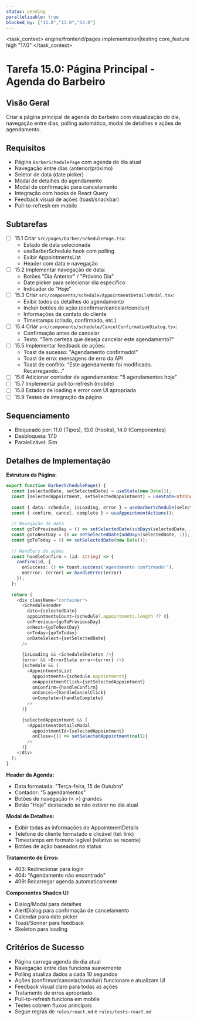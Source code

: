 ```yaml
---
status: pending
parallelizable: true
blocked_by: ["11.0","13.0","14.0"]
---
```


<task_context>
<domain>engine/frontend/pages</domain>
<type>implementation|testing</type>
<scope>core_feature</scope>
<complexity>high</complexity>
<dependencies></dependencies>
<unblocks>"17.0"</unblocks>
</task_context>

# Tarefa 15.0: Página Principal - Agenda do Barbeiro

## Visão Geral
Criar a página principal de agenda do barbeiro com visualização do dia, navegação entre dias, polling automático, modal de detalhes e ações de agendamento.

## Requisitos
- Página `BarberSchedulePage` com agenda do dia atual
- Navegação entre dias (anterior/próximo)
- Seletor de data (date picker)
- Modal de detalhes do agendamento
- Modal de confirmação para cancelamento
- Integração com hooks de React Query
- Feedback visual de ações (toast/snackbar)
- Pull-to-refresh em mobile

## Subtarefas
- [ ] 15.1 Criar `src/pages/barber/SchedulePage.tsx`:
  - Estado de data selecionada
  - useBarberSchedule hook com polling
  - Exibir AppointmentsList
  - Header com data e navegação
- [ ] 15.2 Implementar navegação de data:
  - Botões "Dia Anterior" / "Próximo Dia"
  - Date picker para selecionar dia específico
  - Indicador de "Hoje"
- [ ] 15.3 Criar `src/components/schedule/AppointmentDetailsModal.tsx`:
  - Exibir todos os detalhes do agendamento
  - Incluir botões de ação (confirmar/cancelar/concluir)
  - Informações de contato do cliente
  - Timestamps (criado, confirmado, etc.)
- [ ] 15.4 Criar `src/components/schedule/CancelConfirmationDialog.tsx`:
  - Confirmação antes de cancelar
  - Texto: "Tem certeza que deseja cancelar este agendamento?"
- [ ] 15.5 Implementar feedback de ações:
  - Toast de sucesso: "Agendamento confirmado!"
  - Toast de erro: mensagens de erro da API
  - Toast de conflito: "Este agendamento foi modificado. Recarregando..."
- [ ] 15.6 Adicionar contador de agendamentos: "5 agendamentos hoje"
- [ ] 15.7 Implementar pull-to-refresh (mobile)
- [ ] 15.8 Estados de loading e error com UI apropriada
- [ ] 15.9 Testes de integração da página

## Sequenciamento
- Bloqueado por: 11.0 (Tipos), 13.0 (Hooks), 14.0 (Componentes)
- Desbloqueia: 17.0
- Paralelizável: Sim

## Detalhes de Implementação

**Estrutura da Página:**
```typescript
export function BarberSchedulePage() {
  const [selectedDate, setSelectedDate] = useState(new Date());
  const [selectedAppointment, setSelectedAppointment] = useState<string | null>(null);
  
  const { data: schedule, isLoading, error } = useBarberSchedule(selectedDate);
  const { confirm, cancel, complete } = useAppointmentActions();
  
  // Navegação de data
  const goToPreviousDay = () => setSelectedDate(subDays(selectedDate, 1));
  const goToNextDay = () => setSelectedDate(addDays(selectedDate, 1));
  const goToToday = () => setSelectedDate(new Date());
  
  // Handlers de ações
  const handleConfirm = (id: string) => {
    confirm(id, {
      onSuccess: () => toast.success('Agendamento confirmado!'),
      onError: (error) => handleError(error)
    });
  };
  
  return (
    <div className="container">
      <ScheduleHeader 
        date={selectedDate}
        appointmentsCount={schedule?.appointments.length ?? 0}
        onPrevious={goToPreviousDay}
        onNext={goToNextDay}
        onToday={goToToday}
        onDateSelect={setSelectedDate}
      />
      
      {isLoading && <ScheduleSkeleton />}
      {error && <ErrorState error={error} />}
      {schedule && (
        <AppointmentsList
          appointments={schedule.appointments}
          onAppointmentClick={setSelectedAppointment}
          onConfirm={handleConfirm}
          onCancel={handleCancelClick}
          onComplete={handleComplete}
        />
      )}
      
      {selectedAppointment && (
        <AppointmentDetailsModal
          appointmentId={selectedAppointment}
          onClose={() => setSelectedAppointment(null)}
        />
      )}
    </div>
  );
}
```

**Header da Agenda:**
- Data formatada: "Terça-feira, 15 de Outubro"
- Contador: "5 agendamentos"
- Botões de navegação (< >) grandes
- Botão "Hoje" destacado se não estiver no dia atual

**Modal de Detalhes:**
- Exibir todas as informações do AppointmentDetails
- Telefone do cliente formatado e clicável (tel: link)
- Timestamps em formato legível (relativo se recente)
- Botões de ação baseados no status

**Tratamento de Erros:**
- 403: Redirecionar para login
- 404: "Agendamento não encontrado"
- 409: Recarregar agenda automaticamente

**Componentes Shadcn UI:**
- Dialog/Modal para detalhes
- AlertDialog para confirmação de cancelamento
- Calendar para date picker
- Toast/Sonner para feedback
- Skeleton para loading

## Critérios de Sucesso
- Página carrega agenda do dia atual
- Navegação entre dias funciona suavemente
- Polling atualiza dados a cada 10 segundos
- Ações (confirmar/cancelar/concluir) funcionam e atualizam UI
- Feedback visual claro para todas as ações
- Tratamento de erros apropriado
- Pull-to-refresh funciona em mobile
- Testes cobrem fluxos principais
- Segue regras de `rules/react.md` e `rules/tests-react.md`
